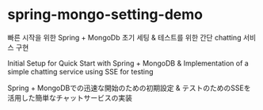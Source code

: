 # spring-mongo-setting-demo

빠른 시작을 위한 Spring + MongoDb 초기 세팅 & 테스트를 위한 간단 chatting 서비스 구현

Initial Setup for Quick Start with Spring + MongoDB & Implementation of a simple chatting service using SSE for testing

Spring + MongoDBでの迅速な開始のための初期設定 & テストのためのSSEを活用した簡単なチャットサービスの実装
